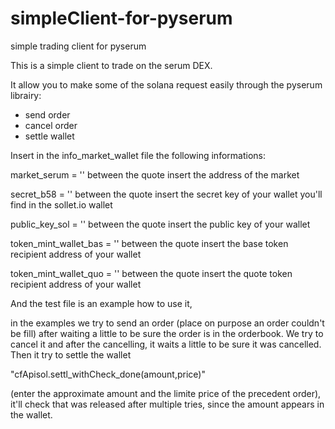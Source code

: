 # simpleClient-for-pyserum
simple trading client for pyserum

This is a simple client to trade on the serum DEX.

It allow you to make some of the solana request easily through the pyserum librairy:

- send order
- cancel order
- settle wallet

Insert in the info_market_wallet file the following informations:


market_serum =    ''              between the quote insert the address of the market

secret_b58 =    ''                  between the quote insert the secret key of your wallet you'll find in the sollet.io wallet

public_key_sol =  ''            between the quote insert the public key of your wallet

token_mint_wallet_bas =  ''     between the quote insert the base token recipient address of your wallet

token_mint_wallet_quo =  ''      between the quote insert the quote token recipient address of your wallet



And the test file is an example how to use it,

in the examples we try to send an order (place on purpose an order couldn't be fill)
after waiting a little to be sure the order is in the orderbook. We try to cancel it
and after the cancelling, it waits a little to be sure it was cancelled.
Then it try to settle the wallet

"cfApisol.settl_withCheck_done(amount,price)"

(enter the approximate amount and the limite price of the precedent order), it'll check 
that was released after multiple tries, since the amount appears in the wallet.
